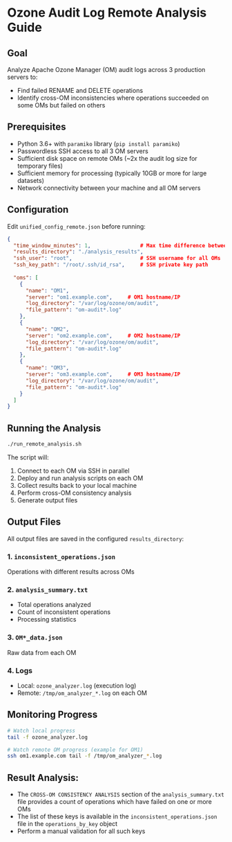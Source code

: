 # Ozone Audit Log Remote Analysis Guide

## Goal
Analyze Apache Ozone Manager (OM) audit logs across 3 production servers to:
- Find failed RENAME and DELETE operations
- Identify cross-OM inconsistencies where operations succeeded on some OMs but failed on others

## Prerequisites
- Python 3.6+ with `paramiko` library (`pip install paramiko`)
- Passwordless SSH access to all 3 OM servers
- Sufficient disk space on remote OMs (~2x the audit log size for temporary files)
- Sufficient memory for processing (typically 10GB or more for large datasets)
- Network connectivity between your machine and all OM servers

## Configuration
Edit `unified_config_remote.json` before running:

```json
{
  "time_window_minutes": 1,                # Max time difference between operations
  "results_directory": "./analysis_results",
  "ssh_user": "root",                      # SSH username for all OMs
  "ssh_key_path": "/root/.ssh/id_rsa",     # SSH private key path
          
  "oms": [
    {
      "name": "OM1",
      "server": "om1.example.com",     # OM1 hostname/IP
      "log_directory": "/var/log/ozone/om/audit",
      "file_pattern": "om-audit*.log"
    },
    {
      "name": "OM2",
      "server": "om2.example.com",     # OM2 hostname/IP  
      "log_directory": "/var/log/ozone/om/audit",
      "file_pattern": "om-audit*.log"
    },
    {
      "name": "OM3",
      "server": "om3.example.com",     # OM3 hostname/IP
      "log_directory": "/var/log/ozone/om/audit",
      "file_pattern": "om-audit*.log"
    }
  ]
}
```

## Running the Analysis

```bash
./run_remote_analysis.sh
```

The script will:
1. Connect to each OM via SSH in parallel
2. Deploy and run analysis scripts on each OM
3. Collect results back to your local machine
4. Perform cross-OM consistency analysis
5. Generate output files

## Output Files

All output files are saved in the configured `results_directory`:

### 1. `inconsistent_operations.json`
Operations with different results across OMs

### 2. `analysis_summary.txt`
- Total operations analyzed
- Count of inconsistent operations  
- Processing statistics

### 3. `OM*_data.json`
Raw data from each OM

### 4. Logs
- Local: `ozone_analyzer.log` (execution log)
- Remote: `/tmp/om_analyzer_*.log` on each OM

## Monitoring Progress
```bash
# Watch local progress
tail -f ozone_analyzer.log

# Watch remote OM progress (example for OM1)
ssh om1.example.com tail -f /tmp/om_analyzer_*.log
```

## Result Analysis:
- The `CROSS-OM CONSISTENCY ANALYSIS` section of the `analysis_summary.txt` file provides a count of operations which have failed on one or more OMs
- The list of these keys is available in the `inconsistent_operations.json` file in the `operations_by_key` object
- Perform a manual validation for all such keys
